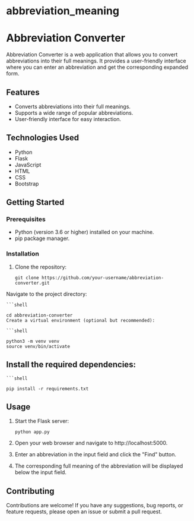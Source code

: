 # abbreviation_meaning
# Abbreviation Converter

Abbreviation Converter is a web application that allows you to convert abbreviations into their full meanings. It provides a user-friendly interface where you can enter an abbreviation and get the corresponding expanded form.

## Features

- Converts abbreviations into their full meanings.
- Supports a wide range of popular abbreviations.
- User-friendly interface for easy interaction.

## Technologies Used

- Python
- Flask
- JavaScript
- HTML
- CSS
- Bootstrap

## Getting Started

### Prerequisites

- Python (version 3.6 or higher) installed on your machine.
- pip package manager.

### Installation

1. Clone the repository:

   ```shell
   git clone https://github.com/your-username/abbreviation-converter.git
Navigate to the project directory:

    ```shell

    cd abbreviation-converter
    Create a virtual environment (optional but recommended):

    ```shell

    python3 -m venv venv
    source venv/bin/activate

## Install the required dependencies:

    ```shell

    pip install -r requirements.txt

## Usage
1. Start the Flask server:

    ```shell
    python app.py

2. Open your web browser and navigate to http://localhost:5000.

3. Enter an abbreviation in the input field and click the "Find" button.

4. The corresponding full meaning of the abbreviation will be displayed below the input field.

## Contributing

Contributions are welcome! If you have any suggestions, bug reports, or feature requests, please open an issue or submit a pull request.
